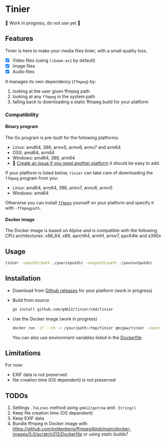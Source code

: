 # Tinier

🚧 Work in progress, do not use yet 🚧

## Features

Tinier is here to make your media files tinier, with a small quality loss.

- [x] Video files (using `libaom-av1` by default)
- [x] Image files
- [x] Audio files

It manages its own dependency (`ffmpeg`) by:

1. looking at the user given ffmpeg path
1. looking at any `ffmpeg` in the system path
1. falling back to downloading a static ffmpeg build for your platform

### Compatibility

#### Binary program

The Go program is pre-built for the following platforms:

- Linux: amd64, 386, armv5, armv6, armv7 and arm64
- OSX: amd64, arm64
- Windows: amd64, 386, arm64
- 💁 [Create an issue if you need another platform](https://github.com/qdm12/tinier/issues/new) it should be easy to add.

If your platform is listed below, `tinier` can take care of downloading the `ffmpeg` program from you:

- Linux: amd64, arm64, 386, armv7, armv6, armv5
- Windows: amd64

Otherwise you can install [`ffmpeg`](https://ffmpeg.org/) yourself on your platform and specify it with `-ffmpegpath`.

#### Docker image

The Docker image is based on Alpine and is compatible with the following CPU architectures:
x86_64, x86, aarch64, armhf, armv7, ppc64le and s390x

## Usage

```sh
tinier -inputdirpath ./yourinputdir -outputdirpath ./youroutputdir
```

## Installation

- Download from [Github releases](https://github.com/qdm12/tinier/releases) for your platform (work in progress)
- Build from source

  ```sh
  go install github.com/qdm12/tinier/cmd/tinier
  ```

- Use the Docker image (work in progress)

    ```sh
    docker run -it --rm -v /your/path:/tmp/tinier qmcgaw/tinier -input /tmp/tinier/input -output /tmp/tinier/output
    ```

    You can also use environment variables listed in the [Dockerfile](Dockerfile#58)

## Limitations

For now:

- EXIF data is not preserved
- file creation time (OS dependent) is not preserved

## TODOs

1. Settings `.ToLines` method using `qdm12/gotree` and `.String()`
1. Keep file creation time (OS dependent)
1. Keep EXIF data
1. Bundle ffmpeg in Docker image with <https://github.com/jrottenberg/ffmpeg/blob/main/docker-images/5.0/scratch313/Dockerfile> or using static builds?
